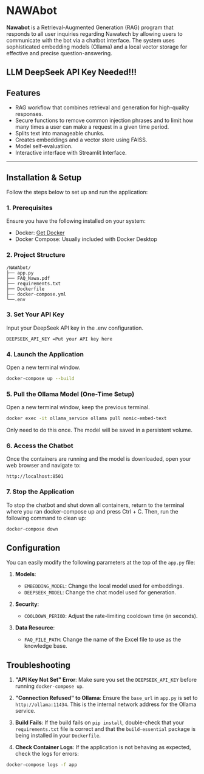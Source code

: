 # NAWAbot
**Nawabot** is a Retrieval-Augmented Generation (RAG) program that responds to all user inquiries regarding Nawatech by allowing users to communicate with the bot via a chatbot interface.  The system uses sophisticated embedding models (Ollama) and a local vector storage for effective and precise question-answering. 

## LLM DeepSeek API Key Needed!!!

## Features
- RAG workflow that combines retrieval and generation for high-quality responses.
- Secure functions to remove common injection phrases and to limit how many times a user can make a request in a given time period.
- Splits text into manageable chunks.
- Creates embeddings and a vector store using FAISS.
- Model self-evaluatiion.
- Interactive interface with Streamlit Interface.

---

## Installation & Setup

Follow the steps below to set up and run the application:

### 1. Prerequisites
Ensure you have the following installed on your system:
- Docker: [Get Docker](https://docs.docker.com/get-started/get-docker/)
- Docker Compose: Usually included with Docker Desktop

### 2. Project Structure

```
/NAWAbot/
├── app.py
├── FAQ_Nawa.pdf
├── requirements.txt
├── Dockerfile
├── docker-compose.yml
└──.env
```

### 3. Set Your API Key

Input your DeepSeek API key in the .env configuration.

```.env
DEEPSEEK_API_KEY =Put your API key here
```

### 4. Launch the Application

Open a new terminal window.

```bash
docker-compose up --build
```

### 5. Pull the Ollama Model (One-Time Setup)

Open a new terminal window, keep the previous terminal.
```bash
docker exec -it ollama_service ollama pull nomic-embed-text
```
Only need to do this once. The model will be saved in a persistent volume.
### 6. Access the Chatbot

Once the containers are running and the model is downloaded, open your web browser and navigate to:
```
http://localhost:8501
```

### 7. Stop the Application
To stop the chatbot and shut down all containers, return to the terminal where you ran docker-compose up and press Ctrl + C. Then, run the following command to clean up:
```bash
docker-compose down
```

## Configuration

You can easily modify the following parameters at the top of the `app.py` file:

1. **Models**:
   - `EMBEDDING_MODEL`: Change the local model used for embeddings.
   - `DEEPSEEK_MODEL`: Change the chat model used for generation.

2. **Security**:
   - `COOLDOWN_PERIOD`: Adjust the rate-limiting cooldown time (in seconds).

3. **Data Resource**:
   - `FAQ_FILE_PATH`: Change the name of the Excel file to use as the knowledge base.


## Troubleshooting

1. **"API Key Not Set" Error**: Make sure you set the `DEEPSEEK_API_KEY` before running `docker-compose up`.

2. **"Connection Refused" to Ollama**: Ensure the `base_url` in `app.py` is set to `http://ollama:11434`. This is the internal network address for the Ollama service.

3. **Build Fails**: If the build fails on `pip install`, double-check that your `requirements.txt` file is correct and that the `build-essential` package is being installed in your `Dockerfile`.

4. **Check Container Logs**: If the application is not behaving as expected, check the logs for errors:
```bash
docker-compose logs -f app
```
